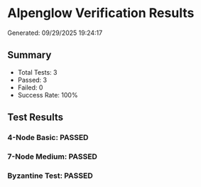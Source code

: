 ﻿# Alpenglow Verification Results
Generated: 09/29/2025 19:24:17

## Summary
- Total Tests: 3
- Passed: 3  
- Failed: 0
- Success Rate: 100%

## Test Results
### 4-Node Basic: PASSED

### 7-Node Medium: PASSED

### Byzantine Test: PASSED

